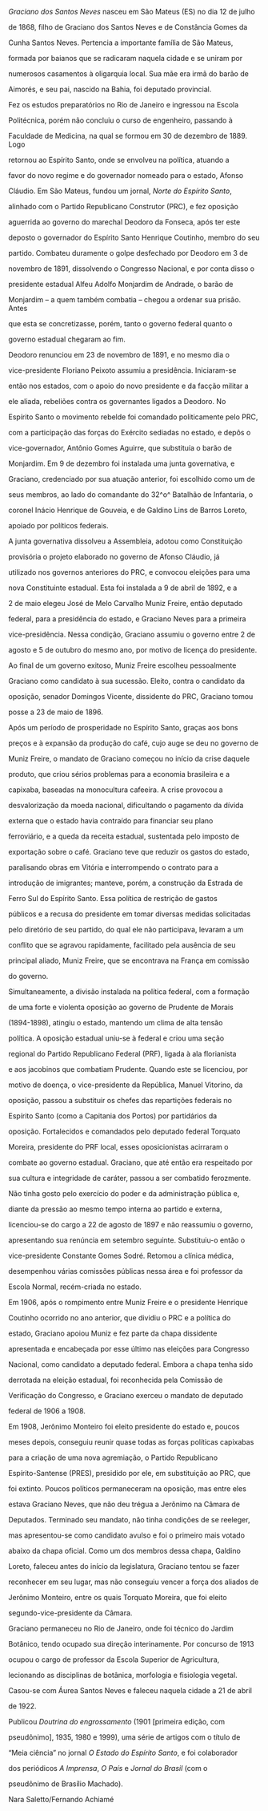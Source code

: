 

*Graciano dos Santos Neves* nasceu em São Mateus (ES) no dia 12 de julho

de 1868, filho de Graciano dos Santos Neves e de Constância Gomes da

Cunha Santos Neves. Pertencia a importante família de São Mateus,

formada por baianos que se radicaram naquela cidade e se uniram por

numerosos casamentos à oligarquia local. Sua mãe era irmã do barão de

Aimorés, e seu pai, nascido na Bahia, foi deputado provincial.



Fez os estudos preparatórios no Rio de Janeiro e ingressou na Escola

Politécnica, porém não concluiu o curso de engenheiro, passando à

Faculdade de Medicina, na qual se formou em 30 de dezembro de 1889. Logo

retornou ao Espírito Santo, onde se envolveu na política, atuando a

favor do novo regime e do governador nomeado para o estado, Afonso

Cláudio. Em São Mateus, fundou um jornal, *Norte do Espírito Santo*,

alinhado com o Partido Republicano Construtor (PRC), e fez oposição

aguerrida ao governo do marechal Deodoro da Fonseca, após ter este

deposto o governador do Espírito Santo Henrique Coutinho, membro do seu

partido. Combateu duramente o golpe desfechado por Deodoro em 3 de

novembro de 1891, dissolvendo o Congresso Nacional, e por conta disso o

presidente estadual Alfeu Adolfo Monjardim de Andrade, o barão de

Monjardim – a quem também combatia – chegou a ordenar sua prisão. Antes

que esta se concretizasse, porém, tanto o governo federal quanto o

governo estadual chegaram ao fim.



Deodoro renunciou em 23 de novembro de 1891, e no mesmo dia o

vice-presidente Floriano Peixoto assumiu a presidência. Iniciaram-se

então nos estados, com o apoio do novo presidente e da facção militar a

ele aliada, rebeliões contra os governantes ligados a Deodoro. No

Espírito Santo o movimento rebelde foi comandado politicamente pelo PRC,

com a participação das forças do Exército sediadas no estado, e depôs o

vice-governador, Antônio Gomes Aguirre, que substituía o barão de

Monjardim. Em 9 de dezembro foi instalada uma junta governativa, e

Graciano, credenciado por sua atuação anterior, foi escolhido como um de

seus membros, ao lado do comandante do 32^o^ Batalhão de Infantaria, o

coronel Inácio Henrique de Gouveia, e de Galdino Lins de Barros Loreto,

apoiado por políticos federais.



A junta governativa dissolveu a Assembleia, adotou como Constituição

provisória o projeto elaborado no governo de Afonso Cláudio, já

utilizado nos governos anteriores do PRC, e convocou eleições para uma

nova Constituinte estadual. Esta foi instalada a 9 de abril de 1892, e a

2 de maio elegeu José de Melo Carvalho Muniz Freire, então deputado

federal, para a presidência do estado, e Graciano Neves para a primeira

vice-presidência. Nessa condição, Graciano assumiu o governo entre 2 de

agosto e 5 de outubro do mesmo ano, por motivo de licença do presidente.

Ao final de um governo exitoso, Muniz Freire escolheu pessoalmente

Graciano como candidato à sua sucessão. Eleito, contra o candidato da

oposição, senador Domingos Vicente, dissidente do PRC, Graciano tomou

posse a 23 de maio de 1896.



Após um período de prosperidade no Espírito Santo, graças aos bons

preços e à expansão da produção do café, cujo auge se deu no governo de

Muniz Freire, o mandato de Graciano começou no início da crise daquele

produto, que criou sérios problemas para a economia brasileira e a

capixaba, baseadas na monocultura cafeeira. A crise provocou a

desvalorização da moeda nacional, dificultando o pagamento da dívida

externa que o estado havia contraído para financiar seu plano

ferroviário, e a queda da receita estadual, sustentada pelo imposto de

exportação sobre o café. Graciano teve que reduzir os gastos do estado,

paralisando obras em Vitória e interrompendo o contrato para a

introdução de imigrantes; manteve, porém, a construção da Estrada de

Ferro Sul do Espírito Santo. Essa política de restrição de gastos

públicos e a recusa do presidente em tomar diversas medidas solicitadas

pelo diretório de seu partido, do qual ele não participava, levaram a um

conflito que se agravou rapidamente, facilitado pela ausência de seu

principal aliado, Muniz Freire, que se encontrava na França em comissão

do governo.



Simultaneamente, a divisão instalada na política federal, com a formação

de uma forte e violenta oposição ao governo de Prudente de Morais

(1894-1898), atingiu o estado, mantendo um clima de alta tensão

política. A oposição estadual uniu-se à federal e criou uma seção

regional do Partido Republicano Federal (PRF), ligada à ala florianista

e aos jacobinos que combatiam Prudente. Quando este se licenciou, por

motivo de doença, o vice-presidente da República, Manuel Vitorino, da

oposição, passou a substituir os chefes das repartições federais no

Espírito Santo (como a Capitania dos Portos) por partidários da

oposição. Fortalecidos e comandados pelo deputado federal Torquato

Moreira, presidente do PRF local, esses oposicionistas acirraram o

combate ao governo estadual. Graciano, que até então era respeitado por

sua cultura e integridade de caráter, passou a ser combatido ferozmente.

Não tinha gosto pelo exercício do poder e da administração pública e,

diante da pressão ao mesmo tempo interna ao partido e externa,

licenciou-se do cargo a 22 de agosto de 1897 e não reassumiu o governo,

apresentando sua renúncia em setembro seguinte. Substituiu-o então o

vice-presidente Constante Gomes Sodré. Retomou a clínica médica,

desempenhou várias comissões públicas nessa área e foi professor da

Escola Normal, recém-criada no estado.



Em 1906, após o rompimento entre Muniz Freire e o presidente Henrique

Coutinho ocorrido no ano anterior, que dividiu o PRC e a política do

estado, Graciano apoiou Muniz e fez parte da chapa dissidente

apresentada e encabeçada por esse último nas eleições para Congresso

Nacional, como candidato a deputado federal. Embora a chapa tenha sido

derrotada na eleição estadual, foi reconhecida pela Comissão de

Verificação do Congresso, e Graciano exerceu o mandato de deputado

federal de 1906 a 1908.



Em 1908, Jerônimo Monteiro foi eleito presidente do estado e, poucos

meses depois, conseguiu reunir quase todas as forças políticas capixabas

para a criação de uma nova agremiação, o Partido Republicano

Espírito-Santense (PRES), presidido por ele, em substituição ao PRC, que

foi extinto. Poucos políticos permaneceram na oposição, mas entre eles

estava Graciano Neves, que não deu trégua a Jerônimo na Câmara de

Deputados. Terminado seu mandato, não tinha condições de se reeleger,

mas apresentou-se como candidato avulso e foi o primeiro mais votado

abaixo da chapa oficial. Como um dos membros dessa chapa, Galdino

Loreto, faleceu antes do início da legislatura, Graciano tentou se fazer

reconhecer em seu lugar, mas não conseguiu vencer a força dos aliados de

Jerônimo Monteiro, entre os quais Torquato Moreira, que foi eleito

segundo-vice-presidente da Câmara.



Graciano permaneceu no Rio de Janeiro, onde foi técnico do Jardim

Botânico, tendo ocupado sua direção interinamente. Por concurso de 1913

ocupou o cargo de professor da Escola Superior de Agricultura,

lecionando as disciplinas de botânica, morfologia e fisiologia vegetal.

Casou-se com Áurea Santos Neves e faleceu naquela cidade a 21 de abril

de 1922.



Publicou *Doutrina do engrossamento* (1901 [primeira edição, com

pseudônimo], 1935, 1980 e 1999), uma série de artigos com o título de

“Meia ciência” no jornal *O Estado do Espírito Santo*, e foi colaborador

dos periódicos *A Imprensa*, *O País* e *Jornal do Brasil* (com o

pseudônimo de Brasílio Machado).



Nara Saletto/Fernando Achiamé



